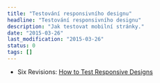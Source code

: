 ```yaml
---
title: "Testování responsivního designu"
headline: "Testování responsivního designu"
description: "Jak testovat mobilní stránky."
date: "2015-03-26"
last_modification: "2015-03-26"
status: 0
tags: []
---
```


- Six Revisions: [How to Test Responsive Designs](http://sixrevisions.com/tutorials/test-responsive-designs/)